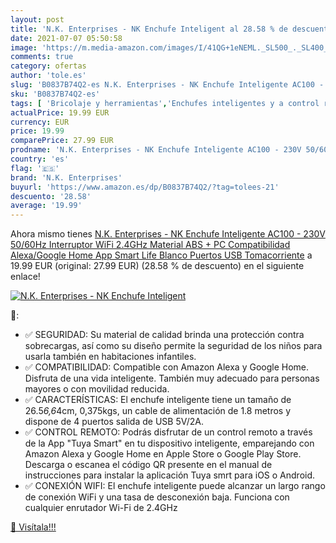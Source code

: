 ```yaml
---
layout: post
title: 'N.K. Enterprises - NK Enchufe Inteligent al 28.58 % de descuento'
date: 2021-07-07 05:50:58
image: 'https://m.media-amazon.com/images/I/41QG+1eNEML._SL500_._SL400_.jpg'
comments: true
category: ofertas
author: 'tole.es'
slug: 'B0837B74Q2-es N.K. Enterprises - NK Enchufe Inteligente AC100 - 230V...'
sku: 'B0837B74Q2-es'
tags: [ 'Bricolaje y herramientas','Enchufes inteligentes y a control remoto','Enchufes y accesorios','Instalación eléctrica','enchufe','google','home','inteligente','n.k. enterprises', ]
actualPrice: 19.99 EUR
currency: EUR
price: 19.99
comparePrice: 27.99 EUR
prodname: 'N.K. Enterprises - NK Enchufe Inteligente AC100 - 230V 50/60Hz  Interruptor WiFi 2.4GHz  Material ABS + PC  Compatibilidad Alexa/Google Home  App Smart Life   Blanco   Puertos USB  Tomacorriente'
country: 'es'
flag: '🇪🇸'
brand: 'N.K. Enterprises'
buyurl: 'https://www.amazon.es/dp/B0837B74Q2/?tag=tolees-21'
descuento: '28.58'
average: '19.99'
---
```


Ahora mismo tienes [N.K. Enterprises - NK Enchufe Inteligente AC100 - 230V 50/60Hz  Interruptor WiFi 2.4GHz  Material ABS + PC  Compatibilidad Alexa/Google Home  App Smart Life   Blanco   Puertos USB  Tomacorriente](https://www.amazon.es/dp/B0837B74Q2/?tag=tolees-21) a 19.99 EUR (original: 27.99 EUR) (28.58 %  de descuento) en el siguiente enlace!

[![N.K. Enterprises - NK Enchufe Inteligent](https://m.media-amazon.com/images/I/41QG+1eNEML._SL500_._SL400_.jpg)](https://www.amazon.es/dp/B0837B74Q2/?tag=tolees-21)

🔎:

- ✅ SEGURIDAD: Su material de calidad brinda una protección contra sobrecargas, así como su diseño permite la seguridad de los niños para usarla también en habitaciones infantiles.
- ✅ COMPATIBILIDAD: Compatible con Amazon Alexa y Google Home. Disfruta de una vida inteligente. También muy adecuado para personas mayores o con movilidad reducida.
- ✅ CARACTERÍSTICAS: El enchufe inteligente tiene un tamaño de 26.5*6,6*4cm, 0,375kgs, un cable de alimentación de 1.8 metros y dispone de 4 puertos salida de USB 5V/2A.
- ✅ CONTROL REMOTO: Podrás disfrutar de un control remoto a través de la App "Tuya Smart" en tu dispositivo inteligente, emparejando con Amazon Alexa y Google Home en Apple Store o Google Play Store. Descarga o escanea el código QR presente en el manual de instrucciones para instalar la aplicación Tuya smrt para iOS o Android.
- ✅ CONEXIÓN WIFI: El enchufe inteligente puede alcanzar un largo rango de conexión WiFi y una tasa de desconexión baja. Funciona con cualquier enrutador Wi-Fi de 2.4GHz

[🛒 Visítala!!!](https://www.amazon.es/dp/B0837B74Q2/?tag=tolees-21)
